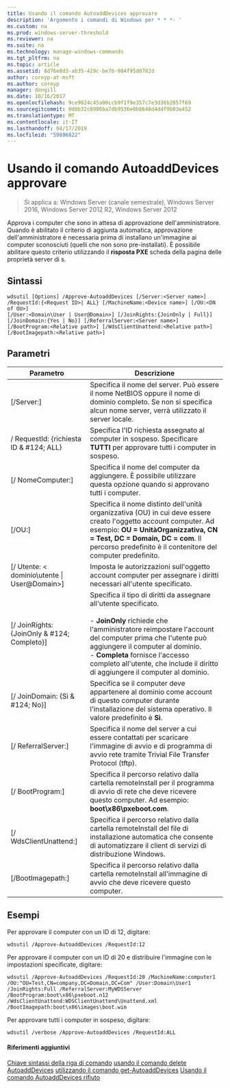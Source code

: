 ```yaml
---
title: Usando il comando AutoaddDevices approvare
description: 'Argomento i comandi di Windows per * * *- '
ms.custom: na
ms.prod: windows-server-threshold
ms.reviewer: na
ms.suite: na
ms.technology: manage-windows-commands
ms.tgt_pltfrm: na
ms.topic: article
ms.assetid: 8d76e8d3-ab35-429c-be7b-904f95d0782d
author: coreyp-at-msft
ms.author: coreyp
manager: dongill
ms.date: 10/16/2017
ms.openlocfilehash: 9ce9824c45a00ccb9f1f9e357c7e3d36b2857f69
ms.sourcegitcommit: 0d0b32c8986ba7db9536e0b8648d4ddf9b03e452
ms.translationtype: MT
ms.contentlocale: it-IT
ms.lasthandoff: 04/17/2019
ms.locfileid: "59886822"
---
```

# <a name="using-the-approve-autoadddevices-command"></a>Usando il comando AutoaddDevices approvare

>Si applica a: Windows Server (canale semestrale), Windows Server 2016, Windows Server 2012 R2, Windows Server 2012

Approva i computer che sono in attesa di approvazione dell'amministratore. Quando è abilitato il criterio di aggiunta automatica, approvazione dell'amministratore è necessaria prima di installano un'immagine ai computer sconosciuti (quelli che non sono pre-installati). È possibile abilitare questo criterio utilizzando il **risposta PXE** scheda della pagina delle proprietà server di s.
## <a name="syntax"></a>Sintassi
```
wdsutil [Options] /Approve-AutoaddDevices [/Server:<Server name>] /RequestId:{<Request ID>| ALL} [/MachineName:<Device name>] [/OU:<DN of OU>] 
[/User:<Domain\User | User@Domain>] [/JoinRights:{JoinOnly | Full}] [/JoinDomain:{Yes | No}] [/ReferralServer:<Server name>] [/BootProgram:<Relative path>] [/WdsClientUnattend:<Relative path>] [/BootImagepath:<Relative path>]
```
## <a name="parameters"></a>Parametri
|Parametro|Descrizione|
|-------|--------|
|[/Server:<Server name>]|Specifica il nome del server. Può essere il nome NetBIOS oppure il nome di dominio completo. Se non si specifica alcun nome server, verrà utilizzato il server locale.|
|/ RequestId: {richiesta ID & #124; ALL}|Specifica l'ID richiesta assegnato al computer in sospeso. Specificare **TUTTI** per approvare tutti i computer in sospeso.|
|[/ NomeComputer:<Device name>]|Specifica il nome del computer da aggiungere. È possibile utilizzare questa opzione quando si approvano tutti i computer.|
|[/OU:<DN of OU>]|Specifica il nome distinto dell'unità organizzativa (OU) in cui deve essere creato l'oggetto account computer. Ad esempio:  **OU = UnitàOrganizzativa, CN = Test, DC = Domain, DC = com**. Il percorso predefinito è il contenitore del computer predefinito.|
|[/ Utente: < dominio\utente &#124; User@Domain>]|Imposta le autorizzazioni sull'oggetto account computer per assegnare i diritti necessari all'utente specificato.|
|[/ JoinRights: {JoinOnly & #124; Completo}]|Specifica il tipo di diritti da assegnare all'utente specificato.<br /><br />-   **JoinOnly** richiede che l'amministratore reimpostare l'account del computer prima che l'utente può aggiungere il computer al dominio.<br />-   **Completa** fornisce l'accesso completo all'utente, che include il diritto di aggiungere il computer al dominio.|
|[/ JoinDomain: {Sì & #124; No}]|Specifica se il computer deve appartenere al dominio come account di questo computer durante l'installazione del sistema operativo. Il valore predefinito è **Sì**.|
|[/ ReferralServer:<Server name>]|Specifica il nome del server a cui essere contattati per scaricare l'immagine di avvio e di programma di avvio rete tramite Trivial File Transfer Protocol (tftp).|
|[/ BootProgram:<Relative path>]|Specifica il percorso relativo dalla cartella remoteInstall per il programma di avvio di rete che deve ricevere questo computer. Ad esempio: **boot\x86\pxeboot.com**.|
|[/ WdsClientUnattend:<Relative path>]|Specifica il percorso relativo dalla cartella remoteInstall del file di installazione automatica che consente di automatizzare il client di servizi di distribuzione Windows.|
|[/BootImagepath:<Relative path>]|Specifica il percorso relativo dalla cartella remoteInstall all'immagine di avvio che deve ricevere questo computer.|
## <a name="BKMK_examples"></a>Esempi
Per approvare il computer con un ID di 12, digitare:
```
wdsutil /Approve-AutoaddDevices /RequestId:12
```
Per approvare il computer con un ID di 20 e distribuire l'immagine con le impostazioni specificate, digitare:
```
wdsutil /Approve-AutoaddDevices /RequestId:20 /MachineName:computer1 /OU:"OU=Test,CN=company,DC=Domain,DC=Com" /User:Domain\User1 
/JoinRights:Full /ReferralServer:MyWDSServer /BootProgram:boot\x86\pxeboot.n12 /WdsClientUnattend:WDSClientUnattend\Unattend.xml /BootImagepath:boot\x86\images\boot.wim
```
Per approvare tutti i computer in sospeso, digitare:
```
wdsutil /verbose /Approve-AutoaddDevices /RequestId:ALL
```
#### <a name="additional-references"></a>Riferimenti aggiuntivi
[Chiave sintassi della riga di comando](command-line-syntax-key.md)
[usando il comando delete AutoaddDevices](using-the-delete-autoadddevices-command.md)
[utilizzando il comando get-AutoaddDevices](using-the-get-autoadddevices-command.md) 
 [Usando il comando AutoaddDevices rifiuto](using-the-reject-autoadddevices-command.md)
